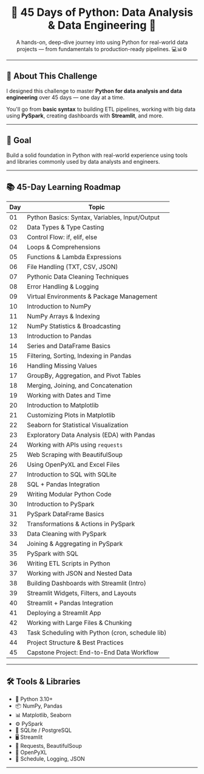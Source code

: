 <h1 align="center">🐍 45 Days of Python: Data Analysis & Data Engineering 🚀</h1>

<p align="center">
  A hands-on, deep-dive journey into using Python for real-world data projects — from fundamentals to production-ready pipelines. 💻📊⚙️
</p>

---

## 📌 About This Challenge

I designed this challenge to master **Python for data analysis and data engineering** over 45 days — one day at a time.

You'll go from **basic syntax** to building ETL pipelines, working with big data using **PySpark**, creating dashboards with **Streamlit**, and more.

---

## 🎯 Goal

Build a solid foundation in Python with real-world experience using tools and libraries commonly used by data analysts and engineers.

---

## 📚 45-Day Learning Roadmap

| Day | Topic |
|-----|-----------------------------|
| 01  | Python Basics: Syntax, Variables, Input/Output |
| 02  | Data Types & Type Casting |
| 03  | Control Flow: if, elif, else |
| 04  | Loops & Comprehensions |
| 05  | Functions & Lambda Expressions |
| 06  | File Handling (TXT, CSV, JSON) |
| 07  | Pythonic Data Cleaning Techniques |
| 08  | Error Handling & Logging |
| 09  | Virtual Environments & Package Management |
| 10  | Introduction to NumPy |
| 11  | NumPy Arrays & Indexing |
| 12  | NumPy Statistics & Broadcasting |
| 13  | Introduction to Pandas |
| 14  | Series and DataFrame Basics |
| 15  | Filtering, Sorting, Indexing in Pandas |
| 16  | Handling Missing Values |
| 17  | GroupBy, Aggregation, and Pivot Tables |
| 18  | Merging, Joining, and Concatenation |
| 19  | Working with Dates and Time |
| 20  | Introduction to Matplotlib |
| 21  | Customizing Plots in Matplotlib |
| 22  | Seaborn for Statistical Visualization |
| 23  | Exploratory Data Analysis (EDA) with Pandas |
| 24  | Working with APIs using `requests` |
| 25  | Web Scraping with BeautifulSoup |
| 26  | Using OpenPyXL and Excel Files |
| 27  | Introduction to SQL with SQLite |
| 28  | SQL + Pandas Integration |
| 29  | Writing Modular Python Code |
| 30  | Introduction to PySpark |
| 31  | PySpark DataFrame Basics |
| 32  | Transformations & Actions in PySpark |
| 33  | Data Cleaning with PySpark |
| 34  | Joining & Aggregating in PySpark |
| 35  | PySpark with SQL |
| 36  | Writing ETL Scripts in Python |
| 37  | Working with JSON and Nested Data |
| 38  | Building Dashboards with Streamlit (Intro) |
| 39  | Streamlit Widgets, Filters, and Layouts |
| 40  | Streamlit + Pandas Integration |
| 41  | Deploying a Streamlit App |
| 42  | Working with Large Files & Chunking |
| 43  | Task Scheduling with Python (cron, schedule lib) |
| 44  | Project Structure & Best Practices |
| 45  | Capstone Project: End-to-End Data Workflow |

---

## 🛠️ Tools & Libraries

- 🐍 Python 3.10+
- 📦 NumPy, Pandas
- 📊 Matplotlib, Seaborn
- ⚙️ PySpark
- 🧱 SQLite / PostgreSQL
- 🖥️ Streamlit
- 🔗 Requests, BeautifulSoup
- 📝 OpenPyXL
- 🧼 Schedule, Logging, JSON

---


